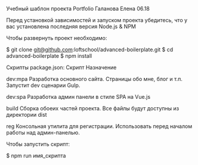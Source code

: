 Учебный шаблон проекта Portfolio
Галанова Елена 
06.18

Перед установкой зависимостей и запуском проекта убедитесь, что у вас установлена последняя версия Node.js & NPM

Чтобы развернуть проект необходимо:

$ git clone git@github.com:loftschool/advanced-boilerplate.git
$ cd advanced-boilerplate
$ npm install

Скрипты package.json:
Скрипт	Назначение

dev:mpa	Разработка основного сайта. Страницы обо мне, блог и т.п. Запустит dev сценарии Gulp.

dev:spa	Разработка админ панели в стиле SPA на Vue.js

build	Сборка обоеих частей проекта. Все файлы будут доступны из директории dist

reg	Консольная утилита для регистрации. Использовать перед началом работы над админ-панелью.

Чтобы запустить скрипт:

$ npm run имя_скрипта
